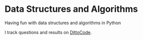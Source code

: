 # Data Structures and Algorithms

Having fun with data structures and algorithms in Python

I track questions and results on [DittoCode](https://dittocode.io/problems).
